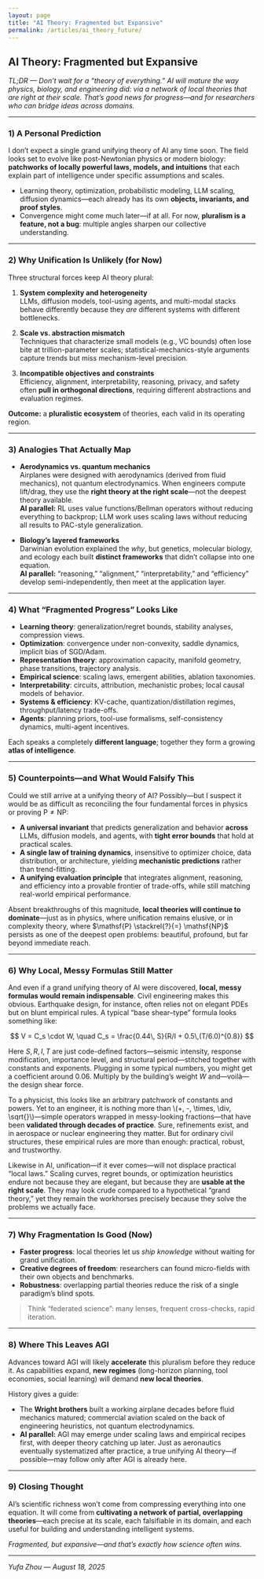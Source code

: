 ```yaml
---
layout: page
title: "AI Theory: Fragmented but Expansive"
permalink: /articles/ai_theory_future/
---
```


## AI Theory: Fragmented but Expansive

*TL;DR — Don’t wait for a “theory of everything.” AI will mature the way physics, biology, and engineering did: via a network of local theories that are right at their scale. That’s good news for progress—and for researchers who can bridge ideas across domains.*

---

### 1) A Personal Prediction

I don’t expect a single grand unifying theory of AI any time soon. The field looks set to evolve like post-Newtonian physics or modern biology: **patchworks of locally powerful laws, models, and intuitions** that each explain part of intelligence under specific assumptions and scales.

- Learning theory, optimization, probabilistic modeling, LLM scaling, diffusion dynamics—each already has its own **objects, invariants, and proof styles**.  
- Convergence might come much later—if at all. For now, **pluralism is a feature, not a bug**: multiple angles sharpen our collective understanding.

---

### 2) Why Unification Is Unlikely (for Now)

Three structural forces keep AI theory plural:

1. **System complexity and heterogeneity**  
   LLMs, diffusion models, tool-using agents, and multi-modal stacks behave differently because they *are* different systems with different bottlenecks.

2. **Scale vs. abstraction mismatch**  
   Techniques that characterize small models (e.g., VC bounds) often lose bite at trillion-parameter scales; statistical-mechanics-style arguments capture trends but miss mechanism-level precision.

3. **Incompatible objectives and constraints**  
   Efficiency, alignment, interpretability, reasoning, privacy, and safety often **pull in orthogonal directions**, requiring different abstractions and evaluation regimes.

**Outcome:** a **pluralistic ecosystem** of theories, each valid in its operating region.

---

### 3) Analogies That Actually Map

- **Aerodynamics vs. quantum mechanics**  
  Airplanes were designed with aerodynamics (derived from fluid mechanics), not quantum electrodynamics. When engineers compute lift/drag, they use the **right theory at the right scale**—not the deepest theory available.  
  **AI parallel:** RL uses value functions/Bellman operators without reducing everything to backprop; LLM work uses scaling laws without reducing all results to PAC-style generalization.

- **Biology’s layered frameworks**  
  Darwinian evolution explained the *why*, but genetics, molecular biology, and ecology each built **distinct frameworks** that didn’t collapse into one equation.  
  **AI parallel:** “reasoning,” “alignment,” “interpretability,” and “efficiency” develop semi-independently, then meet at the application layer.

---

### 4) What “Fragmented Progress” Looks Like

- **Learning theory**: generalization/regret bounds, stability analyses, compression views.  
- **Optimization**: convergence under non-convexity, saddle dynamics, implicit bias of SGD/Adam.  
- **Representation theory**: approximation capacity, manifold geometry, phase transitions, trajectory analysis.  
- **Empirical science**: scaling laws, emergent abilities, ablation taxonomies.  
- **Interpretability**: circuits, attribution, mechanistic probes; local causal models of behavior.  
- **Systems & efficiency**: KV-cache, quantization/distillation regimes, throughput/latency trade-offs.  
- **Agents**: planning priors, tool-use formalisms, self-consistency dynamics, multi-agent incentives.

Each speaks a completely **different language**; together they form a growing **atlas of intelligence**.

---

### 5) Counterpoints—and What Would Falsify This

Could we still arrive at a unifying theory of AI? Possibly—but I suspect it would be as difficult as reconciling the four fundamental forces in physics or proving $\mathsf{P} \neq \mathsf{NP}$:

- **A universal invariant** that predicts generalization and behavior **across** LLMs, diffusion models, and agents, with **tight error bounds** that hold at practical scales.  
- **A single law of training dynamics**, insensitive to optimizer choice, data distribution, or architecture, yielding **mechanistic predictions** rather than trend-fitting.  
- **A unifying evaluation principle** that integrates alignment, reasoning, and efficiency into a provable frontier of trade-offs, while still matching real-world empirical performance.  

Absent breakthroughs of this magnitude, **local theories will continue to dominate**—just as in physics, where unification remains elusive, or in complexity theory, where $\mathsf{P} \stackrel{?}{=} \mathsf{NP}$ persists as one of the deepest open problems: beautiful, profound, but far beyond immediate reach.  

---

### 6) Why Local, Messy Formulas Still Matter

And even if a grand unifying theory of AI were discovered, **local, messy formulas would remain indispensable**. Civil engineering makes this obvious. Earthquake design, for instance, often relies not on elegant PDEs but on blunt empirical rules. A typical “base shear–type” formula looks something like:

$$
V = C_s \cdot W, 
\quad C_s = \frac{0.44\, S}{R/I + 0.5\,(T/6.0)^{0.8}}
$$

Here $S, R, I, T$ are just code-defined factors—seismic intensity, response modification, importance level, and structural period—stitched together with constants and exponents. Plugging in some typical numbers, you might get a coefficient around $0.06$. Multiply by the building’s weight $W$ and—voilà—the design shear force.  

To a physicist, this looks like an arbitrary patchwork of constants and powers. Yet to an engineer, it is nothing more than \\(+, -, \times, \div, \sqrt{}\\)—simple operators wrapped in messy-looking fractions—that have been **validated through decades of practice**. Sure, refinements exist, and in aerospace or nuclear engineering they matter. But for ordinary civil structures, these empirical rules are more than enough: practical, robust, and trustworthy.  

Likewise in AI, unification—if it ever comes—will not displace practical “local laws.” Scaling curves, regret bounds, or optimization heuristics endure not because they are elegant, but because they are **usable at the right scale**. They may look crude compared to a hypothetical “grand theory,” yet they remain the workhorses precisely because they solve the problems we actually face.  

---

### 7) Why Fragmentation Is Good (Now)

- **Faster progress**: local theories let us *ship knowledge* without waiting for grand unification.  
- **Creative degrees of freedom**: researchers can found micro-fields with their own objects and benchmarks.  
- **Robustness**: overlapping partial theories reduce the risk of a single paradigm’s blind spots.

> Think “federated science”: many lenses, frequent cross-checks, rapid iteration.

---

### 8) Where This Leaves AGI

Advances toward AGI will likely **accelerate** this pluralism before they reduce it. As capabilities expand, **new regimes** (long-horizon planning, tool economies, social learning) will demand **new local theories**.

History gives a guide:  
- The **Wright brothers** built a working airplane decades before fluid mechanics matured; commercial aviation scaled on the back of engineering heuristics, not quantum electrodynamics.  
- **AI parallel:** AGI may emerge under scaling laws and empirical recipes first, with deeper theory catching up later. Just as aeronautics eventually systematized after practice, a true unifying AI theory—if possible—may follow only after AGI is already here.

---

### 9) Closing Thought

AI’s scientific richness won’t come from compressing everything into one equation. It will come from **cultivating a network of partial, overlapping theories**—each precise at its scale, each falsifiable in its domain, and each useful for building and understanding intelligent systems.

*Fragmented, but expansive—and that’s exactly how science often wins.*

---

*Yufa Zhou — August 18, 2025*
